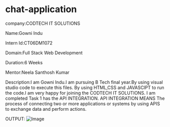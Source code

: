 # chat-application

company:CODTECH IT SOLUTIONS

Name:Gowni Indu

Intern Id:CT06DM1072

Domain:Full Stack Web Development

Duration:6 Weeks

Mentor:Neela Santhosh Kumar

Description:I am Gowni Indu.I am pursuing B Tech final year.By using visual studio code to execute this files. By using HTML,CSS and JAVASCIPT to run the code.I am very happy for joining the CODTECH IT SOLUTIONS. I am completed Task 1 has the API INTEGRATION. API INTEGRATION MEANS The process of connecting two or more applications or systems by using APIS to exchange data and perform actions.

OUTPUT:
![Image](https://github.com/user-attachments/assets/deabae3b-2923-4611-b283-82878546d722)



